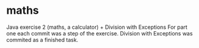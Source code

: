 # maths
Java exercise 2 (maths, a calculator) + Division with Exceptions
For part one each commit was a step of the exercise.
Division with Exceptions was commited as a finished task.
